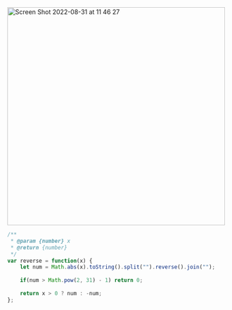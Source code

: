 <img width="495" alt="Screen Shot 2022-08-31 at 11 46 27" src="https://user-images.githubusercontent.com/37787994/187757399-feb1ddbb-7f21-4d6e-b08c-47b5fe230e1e.png">


```js
/**
 * @param {number} x
 * @return {number}
 */
var reverse = function(x) {
    let num = Math.abs(x).toString().split("").reverse().join("");
    
    if(num > Math.pow(2, 31) - 1) return 0;
    
    return x > 0 ? num : -num;
};
```
